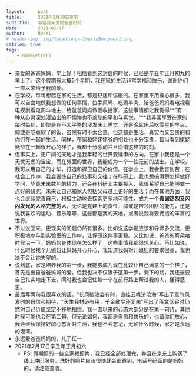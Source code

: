 ```yaml
---
layout:     post
title:      2021年2月18日家书
subtitle:   写给我亲爱的爸爸妈妈
date:       2021-02-17
author:     RenYi
# header-img: img/Casablanca-IngridBergman-1.png
catalog: true
tags:
    - HomeLetters
---
```




- 亲爱的爸爸妈妈，早上好！相信看到这封信的时候，已经是辛丑年正月初九的早上了。这个假期有大概5个星期，我在家的生活非常幸福和快乐，谢谢你们一直以来给予我的爱。
- 在学校，每每想起在家的生活，都是舒适和温暖的。在家里不用操心很多，我可以自由地做我想做的任何事情，拉手风琴、吃涮羊肉、陪爸爸妈妈看电视看电视剧看电影斗地主、给爸爸妈妈做饭收拾家，这些事情都让我觉得**"有一种从心灵深处漫溢出的不懊悔也不羞耻的平和与喜悦。"**我非常享受在家的每时每刻，即使是在不太平整的沙发床上睡觉，还是晚起床后吃零星的早点，抑或是吃煮软了的饭，虽然有时不太合意，但这都是生活，真实而又宝贵的和你们在一起的生活。同样，在家和姥姥姥爷的相处也十分宝贵，每当看到姥姥姥爷在一起很开心的样子，我都十分感动并且珍惜这样的时刻。
- 但事实上，更广阔的天地才是我年轻的世界要延申的方向。在家中我还是一个无忧无虑的宝宝，而在外面的世界，我能成为一个一往无前的战士。在学校，我可以用自己的才华，打造和捍卫自己的价值。在学业上，我会勤奋刻苦；在社会工作中，我会锻炼自己的处事和交往；在科研上，我也想搞清楚怎样做好学问，毕竟未来数年的精力，还会在科研上主要投入，我很希望自己能够做一点好的研究，未来让自己和家人包括父母过上更好的生活；而在其他方面，我也会继续完善自己，积极主动地去探索更多地可能性，成为一个**真诚热烈又闪闪发光的人格完整的人**，无论是党建上的责任，抑或是带领团队的能力，还是说我喜欢的运动、音乐等等，这些都是我的天地，或者说我将要拥抱的丰富的世界。
- 不过说回来，更现实的问题仍然有很多。比如说这学期应该和导师多交流，更积极地参与到实验室的工作中，让保研这件事更稳。又比如说，爸爸的耳朵啥时候治一下，妈妈的身体现在怎么样了，这些事情我都很想关心。再比如说，什么时候找个儿媳妇让妈妈开心开心，我知道我妈对儿媳妇的要求很高，我也决不会让她失望的。
- 说到底，家是培养我的第一步，我能够成为现在比较让自己满意的一个样子，首先是出自爸爸妈妈的爱。但我也决不仅限于这第一步，剩下的路，我还需要自己扎实地走下去，同时我也会记住每一个在前行路上帮过我的人，懂得感恩。
- 最后写两句我很喜欢的话。"长风破浪会有时，直挂云帆济沧海"写出了意气风发时的自信和期待，"天生我材必有用，千金散尽还复来"写出了落寞低谷时仍然对自己价值坚定不移地相信。我一直以来的心态大部分是在第一句诗，其他时候可能也会在第二句，但无论如何，我都是自信和快乐的，也请你们放心，我会继续保持好的心态面对生活，我也不会忘记，无论什么时候，家才是永远的港湾。
- 永远爱爸爸妈妈的，儿子任一
- 2021年2月17日辛丑年正月初六
  - PS: 假期照的一些全家福照片，我已经全部处理完，并且在京东上购买了线上冲印服务，洗好的照片应该很快就会邮寄到，电话号码留的是妈妈的，请注意查收。

